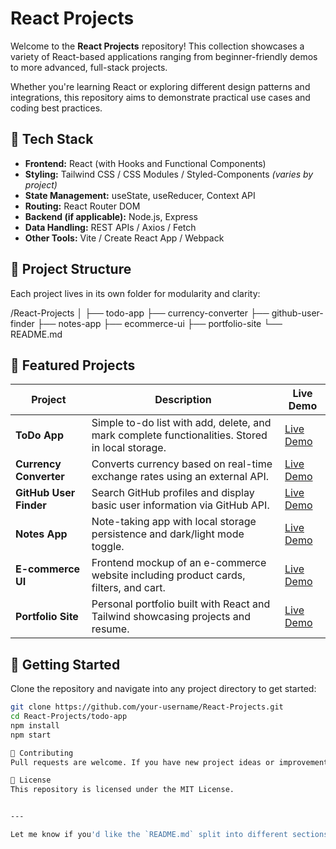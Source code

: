 # React Projects

Welcome to the **React Projects** repository! This collection showcases a variety of React-based applications ranging from beginner-friendly demos to more advanced, full-stack projects.

Whether you're learning React or exploring different design patterns and integrations, this repository aims to demonstrate practical use cases and coding best practices.

## 🔧 Tech Stack

- **Frontend:** React (with Hooks and Functional Components)
- **Styling:** Tailwind CSS / CSS Modules / Styled-Components *(varies by project)*
- **State Management:** useState, useReducer, Context API
- **Routing:** React Router DOM
- **Backend (if applicable):** Node.js, Express
- **Data Handling:** REST APIs / Axios / Fetch
- **Other Tools:** Vite / Create React App / Webpack

## 📁 Project Structure

Each project lives in its own folder for modularity and clarity:

/React-Projects
│
├── todo-app
├── currency-converter
├── github-user-finder
├── notes-app
├── ecommerce-ui
├── portfolio-site
└── README.md


## 📌 Featured Projects

| Project | Description | Live Demo |
|--------|-------------|------------|
| **ToDo App** | Simple to-do list with add, delete, and mark complete functionalities. Stored in local storage. | [Live Demo](#) |
| **Currency Converter** | Converts currency based on real-time exchange rates using an external API. | [Live Demo](#) |
| **GitHub User Finder** | Search GitHub profiles and display basic user information via GitHub API. | [Live Demo](#) |
| **Notes App** | Note-taking app with local storage persistence and dark/light mode toggle. | [Live Demo](#) |
| **E-commerce UI** | Frontend mockup of an e-commerce website including product cards, filters, and cart. | [Live Demo](#) |
| **Portfolio Site** | Personal portfolio built with React and Tailwind showcasing projects and resume. | [Live Demo](#) |

## 🚀 Getting Started

Clone the repository and navigate into any project directory to get started:

```bash
git clone https://github.com/your-username/React-Projects.git
cd React-Projects/todo-app
npm install
npm start

🤝 Contributing
Pull requests are welcome. If you have new project ideas or improvements to existing ones, feel free to contribute!

📄 License
This repository is licensed under the MIT License.


---

Let me know if you'd like the `README.md` split into different sections per project or if you'd like to generate one for each folder individually.
